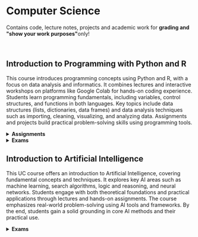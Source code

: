 <h1>Computer Science</b></h1>
<p>Contains code, lecture notes, projects and academic work for <strong>grading and "show your work purposes"</strong>only!</p>
<br>
<h2>Introduction to Programming with Python and R</h2>
<p>This course introduces programming concepts using Python and R, with a focus on data analysis and informatics. It combines lectures and interactive workshops on platforms like Google Colab for hands-on coding experience. Students learn programming fundamentals, including variables, control structures, and functions in both languages. Key topics include data structures (lists, dictionaries, data frames) and data analysis techniques such as importing, cleaning, visualizing, and analyzing data. Assignments and projects build practical problem-solving skills using programming tools.</p>

<details name="df_hw">
  <summary><strong>Assignments</strong></summary>
   <ul style="padding-left: 30px;">
     <li><a href="https://github.com/markrandyreid/cs/blob/main/assignments/cs1005_assignment1_mrr_05_13_2025.ipynb" target="_blank">Assignment 1</a></li>
   </ul>    
</details>

<details name="df_exams">
  <summary><strong>Exams</strong></summary>
  <ul style="padding-left: 30px;">
    <li><a href="https://github.com/markrandyreid/math/blob/main/exams/test1.q2.pdf" target="_blank">Test1-Q2</a></li>
  </ul>
</details>

<h2>Introduction to Artificial Intelligence</h2>
<p>This UC course offers an introduction to Artificial Intelligence, covering fundamental concepts and techniques. It explores key AI areas such as machine learning, search algorithms, logic and reasoning, and neural networks. Students engage with both theoretical foundations and practical applications through lectures and hands-on assignments. The course emphasizes real-world problem-solving using AI tools and frameworks. By the end, students gain a solid grounding in core AI methods and their practical use.</p>
<details name="c2_exams">
  <summary><strong>Exams</strong></summary>
   <ul style="padding-left: 30px;">
     <li><a href="https://github.com/markrandyreid/math/blob/main/exams/calculus2.test1.03.19.25.pdf" target="_blank"><b>Test 1: </b>Topic 1 (Logarithmic, Exponential, Trigonometric & Inverse Functions)
 </a></li>
     <li><a href="https://github.com/markrandyreid/math/blob/main/exams/calculus2.test2.04.09.25.pdf" target="_blank"><b>Test 2: </b>Topic 2 (Differential Equations)</a></li>
     <li><a href="https://github.com/markrandyreid/math/blob/main/exams/calculus2.test2.04.09.25.pdf" target="_blank"><b>Test 3: </b>Topics 3 & 4 (Area between curves & Volume,  Work, Arc Length, Moments, Fluid Force)</a></li>
     <li><a href="https://github.com/markrandyreid/math/blob/main/exams/calculus2.test4.04.19.25.pdf" target="_blank"><b>Test 4: </b>Topics 5 & 6 (Integration by Parts, Trig Integrals, Trig Sub, Partial fractions, Numerical Integration, Improper Integrals</a></li>
     <li><a href="https://github.com/markrandyreid/math/blob/main/exams/calculus2.test5.05.03.25.pdf" target="_blank"><b>Test 5: </b>Topics 7, 8 & 9 (Sequences, Series, Convergence, Int Test, P Series, Comparison, Alternating, Ratio & Root Series,  Taylor Polynomials & Series, Power Series)</a></li>
     <li><a href="https://github.com/markrandyreid/math/blob/main/exams/calculus2.test5.05.03.25.pdf" target="_blank"><b>Test 6: </b>Final Comprehensive Exam</a></li>
   </ul>    
</details>


